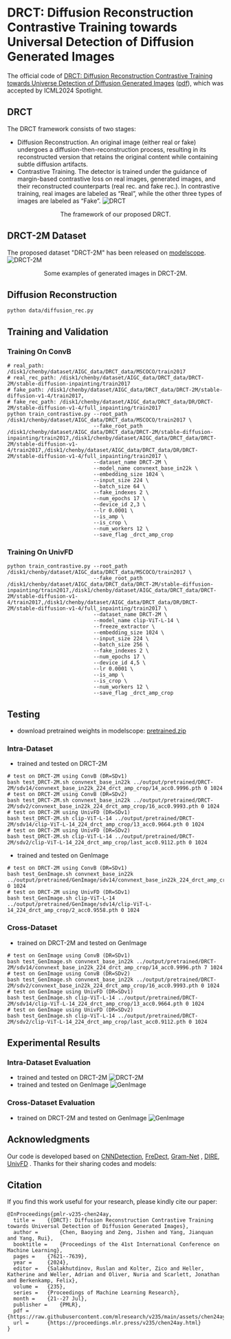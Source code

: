 # DRCT: Diffusion Reconstruction Contrastive Training towards Universal Detection of Diffusion Generated Images
The official code of [DRCT: Diffusion Reconstruction Contrastive Training towards Universe Detection of Diffusion Generated Images](https://icml.cc/virtual/2024/poster/33086) ([pdf](https://raw.githubusercontent.com/mlresearch/v235/main/assets/chen24ay/chen24ay.pdf)), 
which was accepted by ICML2024 Spotlight.
## DRCT
The DRCT framework consists of two stages:
- Diffusion Reconstruction. An original image (either real or fake) undergoes a diffusion-then-reconstruction process, resulting in its reconstructed version that retains the original content while containing subtle diffusion artifacts.
- Contrastive Training. The detector is trained under the guidance of margin-based contrastive loss on real images, generated images, and their reconstructed counterparts (real rec. and fake rec.). In contrastive training, real images are labeled as “Real”, while the other three types of images are labeled as “Fake”.
![DRCT](./figures/DRCT.png)
<p align="center">The framework of our proposed DRCT.</p>

## DRCT-2M Dataset
The proposed dataset "DRCT-2M" has been released on [modelscope](https://modelscope.cn/datasets/BokingChen/DRCT-2M/files).
![DRCT-2M](./figures/DRCT-2M.png)
<p align="center">Some examples of generated images in DRCT-2M.</p>

## Diffusion Reconstruction
```
python data/diffusion_rec.py
```

## Training and Validation
### Training On ConvB
```convnext_base_in22k
# real_path: /disk1/chenby/dataset/AIGC_data/DRCT_data/MSCOCO/train2017
# real_rec_path: /disk1/chenby/dataset/AIGC_data/DRCT_data/DRCT-2M/stable-diffusion-inpainting/train2017
# fake_path: /disk1/chenby/dataset/AIGC_data/DRCT_data/DRCT-2M/stable-diffusion-v1-4/train2017,
# fake_rec_path: /disk1/chenby/dataset/AIGC_data/DRCT_data/DR/DRCT-2M/stable-diffusion-v1-4/full_inpainting/train2017 
python train_contrastive.py --root_path /disk1/chenby/dataset/AIGC_data/DRCT_data/MSCOCO/train2017 \
                            --fake_root_path /disk1/chenby/dataset/AIGC_data/DRCT_data/DRCT-2M/stable-diffusion-inpainting/train2017,/disk1/chenby/dataset/AIGC_data/DRCT_data/DRCT-2M/stable-diffusion-v1-4/train2017,/disk1/chenby/dataset/AIGC_data/DRCT_data/DR/DRCT-2M/stable-diffusion-v1-4/full_inpainting/train2017 \
                            --dataset_name DRCT-2M \
                            --model_name convnext_base_in22k \
                            --embedding_size 1024 \
                            --input_size 224 \
                            --batch_size 64 \
                            --fake_indexes 2 \
                            --num_epochs 17 \
                            --device_id 2,3 \
                            --lr 0.0001 \
                            --is_amp \
                            --is_crop \
                            --num_workers 12 \
                            --save_flag _drct_amp_crop
```

### Training On UnivFD
```clip-ViT-L-14
python train_contrastive.py --root_path /disk1/chenby/dataset/AIGC_data/DRCT_data/MSCOCO/train2017 \
                            --fake_root_path /disk1/chenby/dataset/AIGC_data/DRCT_data/DRCT-2M/stable-diffusion-inpainting/train2017,/disk1/chenby/dataset/AIGC_data/DRCT_data/DRCT-2M/stable-diffusion-v1-4/train2017,/disk1/chenby/dataset/AIGC_data/DRCT_data/DR/DRCT-2M/stable-diffusion-v1-4/full_inpainting/train2017 \
                            --dataset_name DRCT-2M \
                            --model_name clip-ViT-L-14 \
                            --freeze_extractor \
                            --embedding_size 1024 \
                            --input_size 224 \
                            --batch_size 256 \
                            --fake_indexes 2 \
                            --num_epochs 17 \
                            --device_id 4,5 \
                            --lr 0.0001 \
                            --is_amp \
                            --is_crop \
                            --num_workers 12 \
                            --save_flag _drct_amp_crop
```
## Testing 
- download pretrained weights in modelscope: [pretrained.zip](https://modelscope.cn/datasets/BokingChen/DRCT-2M/files)
### Intra-Dataset
- trained and tested on DRCT-2M
```
# test on DRCT-2M using ConvB (DR=SDv1)
bash test_DRCT-2M.sh convnext_base_in22k ../output/pretrained/DRCT-2M/sdv14/convnext_base_in22k_224_drct_amp_crop/14_acc0.9996.pth 0 1024
# test on DRCT-2M using ConvB (DR=SDv2)
bash test_DRCT-2M.sh convnext_base_in22k ../output/pretrained/DRCT-2M/sdv2/convnext_base_in22k_224_drct_amp_crop/16_acc0.9993.pth 0 1024
# test on DRCT-2M using UnivFD (DR=SDv1)
bash test_DRCT-2M.sh clip-ViT-L-14 ../output/pretrained/DRCT-2M/sdv14/clip-ViT-L-14_224_drct_amp_crop/13_acc0.9664.pth 0 1024
# test on DRCT-2M using UnivFD (DR=SDv2)
bash test_DRCT-2M.sh clip-ViT-L-14 ../output/pretrained/DRCT-2M/sdv2/clip-ViT-L-14_224_drct_amp_crop/last_acc0.9112.pth 0 1024

```
- trained and tested on GenImage
```
# test on DRCT-2M using ConvB (DR=SDv1)
bash test_GenImage.sh convnext_base_in22k ../output/pretrained/GenImage/sdv14/convnext_base_in22k_224_drct_amp_crop/last_acc0.9991.pth 0 1024
# test on DRCT-2M using UnivFD (DR=SDv1)
bash test_GenImage.sh clip-ViT-L-14 ../output/pretrained/GenImage/sdv14/clip-ViT-L-14_224_drct_amp_crop/2_acc0.9558.pth 0 1024
```
### Cross-Dataset 
- trained on DRCT-2M and tested on GenImage
```
# test on GenImage using ConvB (DR=SDv1)
bash test_GenImage.sh convnext_base_in22k ../output/pretrained/DRCT-2M/sdv14/convnext_base_in22k_224_drct_amp_crop/14_acc0.9996.pth 7 1024
# test on GenImage using ConvB (DR=SDv2)
bash test_GenImage.sh convnext_base_in22k ../output/pretrained/DRCT-2M/sdv2/convnext_base_in22k_224_drct_amp_crop/16_acc0.9993.pth 0 1024
# test on GenImage using UnivFD (DR=SDv1)
bash test_GenImage.sh clip-ViT-L-14 ../output/pretrained/DRCT-2M/sdv14/clip-ViT-L-14_224_drct_amp_crop/13_acc0.9664.pth 0 1024
# test on GenImage using UnivFD (DR=SDv2)
bash test_GenImage.sh clip-ViT-L-14 ../output/pretrained/DRCT-2M/sdv2/clip-ViT-L-14_224_drct_amp_crop/last_acc0.9112.pth 0 1024
```

## Experimental Results
### Intra-Dataset Evaluation
- trained and tested on DRCT-2M
![DRCT-2M](./figures/Intra.png)
- trained and tested on GenImage
![GenImage](./figures/Intra_GenImage.png)

### Cross-Dataset Evaluation
- trained on DRCT-2M and tested on GenImage
![GenImage](./figures/Cross.png)

## Acknowledgments
Our code is developed based on [CNNDetection](https://github.com/peterwang512/CNNDetection), [FreDect](https://github.com/RUB-SysSec/GANDCTAnalysis), [Gram-Net](https://github.com/liuzhengzhe/Global_Texture_Enhancement_for_Fake_Face_Detection_in_the-Wild)
, [DIRE](https://github.com/ZhendongWang6/DIRE), [UnivFD](https://github.com/Yuheng-Li/UniversalFakeDetect) . Thanks for their sharing codes and models:

## Citation
If you find this work useful for your research, please kindly cite our paper:
```
@InProceedings{pmlr-v235-chen24ay,
  title = 	 {{DRCT}: Diffusion Reconstruction Contrastive Training towards Universal Detection of Diffusion Generated Images},
  author =       {Chen, Baoying and Zeng, Jishen and Yang, Jianquan and Yang, Rui},
  booktitle = 	 {Proceedings of the 41st International Conference on Machine Learning},
  pages = 	 {7621--7639},
  year = 	 {2024},
  editor = 	 {Salakhutdinov, Ruslan and Kolter, Zico and Heller, Katherine and Weller, Adrian and Oliver, Nuria and Scarlett, Jonathan and Berkenkamp, Felix},
  volume = 	 {235},
  series = 	 {Proceedings of Machine Learning Research},
  month = 	 {21--27 Jul},
  publisher =    {PMLR},
  pdf = 	 {https://raw.githubusercontent.com/mlresearch/v235/main/assets/chen24ay/chen24ay.pdf},
  url = 	 {https://proceedings.mlr.press/v235/chen24ay.html}
}
```
